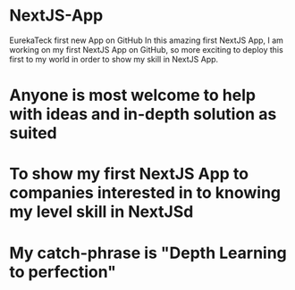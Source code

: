 # NextJS-App
EurekaTeck first new App on GitHub
In this amazing first NextJS App, I am working on my first NextJS App on GitHub, so more exciting to deploy this first to my world in order to show my skill
in NextJS App.
# Anyone is most welcome to help with ideas and in-depth solution as suited 
# To show my first NextJS App to companies interested in to knowing my level skill in NextJSd
# My catch-phrase is "Depth Learning to perfection"
